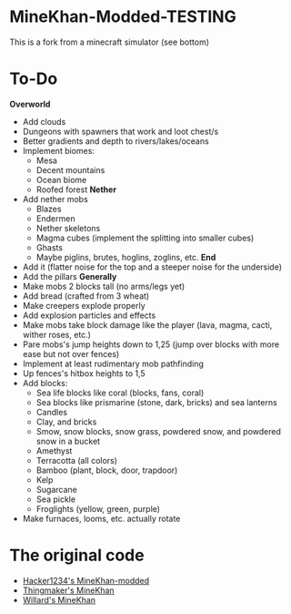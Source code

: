 # MineKhan-Modded-TESTING
This is a fork from a minecraft simulator (see bottom)

# To-Do
**Overworld**
 - Add clouds
 - Dungeons with spawners that work and loot chest/s
 - Better gradients and depth to rivers/lakes/oceans
 - Implement biomes:
   * Mesa
   * Decent mountains
   * Ocean biome
   * Roofed forest
**Nether**
 - Add nether mobs
   * Blazes
   * Endermen
   * Nether skeletons
   * Magma cubes (implement the splitting into smaller cubes)
   * Ghasts
   * Maybe piglins, brutes, hoglins, zoglins, etc.
**End**
 - Add it (flatter noise for the top and a steeper noise for the underside)
 - Add the pillars
**Generally**
 - Make mobs 2 blocks tall (no arms/legs yet)
 - Add bread (crafted from 3 wheat)
 - Make creepers explode properly
 - Add explosion particles and effects
 - Make mobs take block damage like the player (lava, magma, cacti, wither roses, etc.)
 - Pare mobs's jump heights down to 1,25 (jump over blocks with more ease but not over fences)
 - Implement at least rudimentary mob pathfinding
 - Up fences's hitbox heights to 1,5
 - Add blocks:
   * Sea life blocks like coral (blocks, fans, coral)
   * Sea blocks like prismarine (stone, dark, bricks) and sea lanterns
   * Candles
   * Clay, and bricks
   * Smow, snow blocks, snow grass, powdered snow, and powdered snow in a bucket
   * Amethyst
   * Terracotta (all colors)
   * Bamboo (plant, block, door, trapdoor)
   * Kelp
   * Sugarcane
   * Sea pickle
   * Froglights (yellow, green, purple)
 - Make furnaces, looms, etc. actually rotate
# The original code
 - [Hacker1234's MineKhan-modded](https://github.com/Hacker1254/MineKhan-Modded)
 - [Thingmaker's MineKhan](https://minekhan--thingmaker.repl.co/)
 - [Willard's MineKhan](https://willard.fun/minekhan/)
